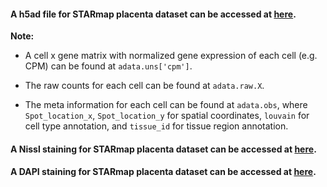 #### A h5ad file for STARmap placenta dataset can be accessed at [here](https://drive.google.com/file/d/1DDCowUuZ7PPFUSZsjvSqntWkYJMjf1Na/view?usp=sharing).

**Note:**

- A cell x gene matrix with normalized gene expression of each cell (e.g. CPM) can be found at `adata.uns['cpm']`. 

  
- The raw counts for each cell can be found at `adata.raw.X`.

- The meta information for each cell can be found at `adata.obs`, where `Spot_location_x`, `Spot_location_y` for spatial coordinates, `louvain` for cell type annotation, and `tissue_id` for tissue region annotation.

#### A Nissl staining for STARmap placenta dataset can be accessed at [here](https://drive.google.com/file/d/1vZOGlJzpDom77TGyBMyStj2FQWOjXvF8/view?usp=sharing).


#### A DAPI staining for STARmap placenta dataset can be accessed at [here](https://drive.google.com/file/d/1aNy7Y5jXdKMEH3A9x91qLbHWGEa8jmek/view?usp=sharing).
